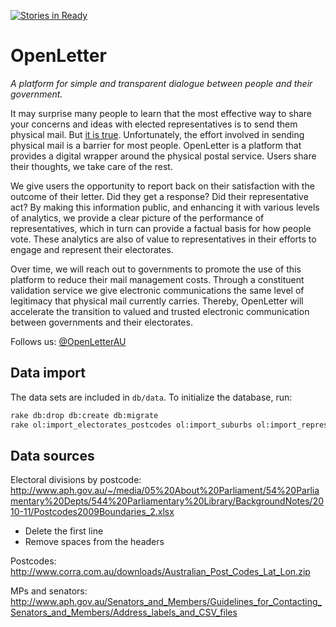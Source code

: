 [![Stories in Ready](https://badge.waffle.io/open-letter/open-letter.png?label=ready&title=Ready)](https://waffle.io/open-letter/open-letter)

# OpenLetter

*A platform for simple and transparent dialogue between people and their
government.*

It may surprise many people to learn that the most effective way to share your
concerns and ideas with elected representatives is to send them physical mail.
But [it is
true](http://www.ted.com/talks/omar_ahmad_political_change_with_pen_and_paper).
Unfortunately, the effort involved in sending physical mail is a barrier for
most people. OpenLetter is a platform that provides a digital wrapper around the
physical postal service. Users share their thoughts, we take care of the rest.

We give users the opportunity to report back on their satisfaction with the
outcome of their letter. Did they get a response? Did their representative act?
By making this information public, and enhancing it with various levels of
analytics, we provide a clear picture of the performance of representatives,
which in turn can provide a factual basis for how people vote. These analytics
are also of value to representatives in their efforts to engage and represent
their electorates.

Over time, we will reach out to governments to promote the use of this platform
to reduce their mail management costs. Through a constituent validation service
we give electronic communications the same level of legitimacy that physical
mail currently carries. Thereby, OpenLetter will accelerate the transition to
valued and trusted electronic communication between governments and their
electorates.

Follows us: [@OpenLetterAU](http://twitter.com/OpenLetterAu)


## Data import

The data sets are included in `db/data`. To initialize the database, run:

```Bash
rake db:drop db:create db:migrate
rake ol:import_electorates_postcodes ol:import_suburbs ol:import_representatives
```


## Data sources

Electoral divisions by postcode:
http://www.aph.gov.au/~/media/05%20About%20Parliament/54%20Parliamentary%20Depts/544%20Parliamentary%20Library/BackgroundNotes/2010-11/Postcodes2009Boundaries_2.xlsx

 - Delete the first line
 - Remove spaces from the headers

Postcodes: http://www.corra.com.au/downloads/Australian_Post_Codes_Lat_Lon.zip

MPs and senators:
http://www.aph.gov.au/Senators_and_Members/Guidelines_for_Contacting_Senators_and_Members/Address_labels_and_CSV_files 

